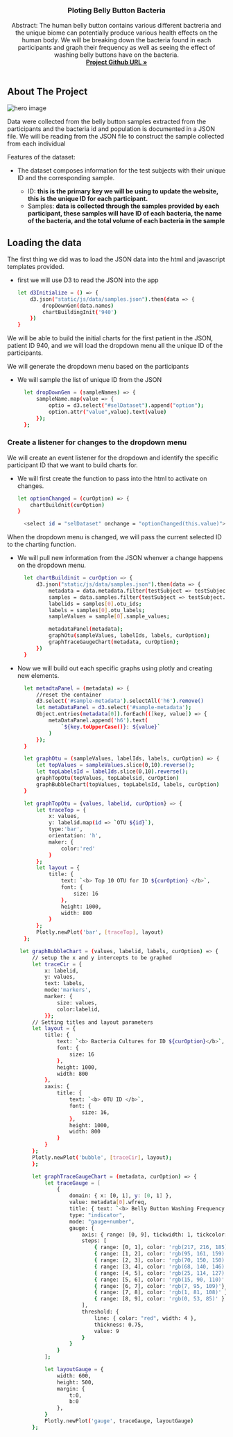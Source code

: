 <h3 align="center">Ploting Belly Button Bacteria</h3>

<p align="center">
     Abstract: 
     The human belly button contains various different bactreria and the unique biome can potentially produce various health effects on the human body. We will be breaking down the bacteria found in each participants and graph their frequency as well as seeing the effect of washing belly buttons have on the bacteria.
    <br />
    <a href="https://github.com/HsuChe/plot.ly-homework"><strong>Project Github URL »</strong></a>
    <br />
    <br />
  </p>
</p>

<!-- ABOUT THE PROJECT -->

## About The Project

![hero image](https://github.com/HsuChe/python-api-challenge/blob/69e9ff67cfc7c09cf6aacde6f124853f4e0c2b02/Images/tree-832079_1280.jpg)

Data were collected from the belly button samples extracted from the participants and the bacteria id and population is documented in a JSON file. We will be reading from the JSON file to construct the sample collected from each individual

Features of the dataset:

* The dataset composes information for the test subjects with their unique ID and the corresponding sample.

  * ID: **this is the primary key we will be using to update the website, this is the unique ID for each participant.**
  * Samples: **data is collected through the samples provided by each participant, these samples will have ID of each bacteria, the name of the bacteria, and the total volume of each bacteria in the sample**
  
## Loading the data

The first thing we did was to load the JSON data into the html and javascript templates provided.

* first we will use D3 to read the JSON into the app

  ```sh
  let d3Initialize = () => {
      d3.json("static/js/data/samples.json").then(data => {
          dropDownGen(data.names)
          chartBuildingInit('940')
      })
  }
  ```

We will be able to build the initial charts for the first patient in the JSON, patient ID 940, and we will load the dropdown menu all the unique ID of the participants. 

We will generate the dropdown menu based on the participants

* We will sample the list of unique ID from the JSON

  ```sh
    let dropDownGen = (sampleNames) => {
        sampleName.map(value => {
            optio = d3.select("#selDataset").append("option");
            option.attr("value",value).text(value)
        });
    };
  ```

### Create a listener for changes to the dropdown menu

We will create an event listener for the dropdown and identify the specific participant ID that we want to build charts for. 

* We will first create the function to pass into the html to activate on changes.

  ```sh
  let optionChanged = (curOption) => {
      chartBuildnit(curOption)
  }
  ```
  ```sh
    <select id = "selDataset" onchange = "optionChanged(this.value)"></select>
  ```

When the dropdown menu is changed, we will pass the current selected ID to the charting function.

* We will pull new information from the JSON whenver a change happens on the dropdown menu.

  ```sh
    let chartBuildinit = curOption => {
        d3.json("static/js/data/samples.json").then(data => {
            metadata = data.metadata.filter(testSubject => testSubject.id == curOption);
            samples = data.samples.filter(testSubject => testSubject.id == curOption);
            labelids = samples[0].otu_ids;
            labels = samples[0].otu_labels;
            sampleValues = sample[0].sample_values;

            metadataPanel(metadata);
            graphOtu(sampleValues, labelIds, labels, curOption);
            graphTraceGaugeChart(metadata, curOption);
        })
    }
  ```
* Now we will build out each specific graphs using plotly and creating new elements. 

  ```sh
    let metadtaPanel = (metadata) => {
        //reset the container
        d3.select('#sample-metadata').selectAll('h6').remove()
        let metaDataPanel = d3.select('#sample-metadata');
        Object.entries(metadata[0]).forEach(([key, value]) => {
            metaDataPanel.append('h6').text(
                `${key.toUpperCase()}: ${value}`
            )
        });
    }
  ```

  ```sh
    let graphOtu = (sampleValues, labelIds, labels, curOption) => {
        let topValues = sampleValues.slice(0,10).reverse();
        let topLabelsId = labelIds.slice(0,10).reverse();
        graphTopOtu(topValues, topLabelsid, curOption)
        graphBubbleChart(topValues, topLabelsId, labels, curOption)
    }
  ```

  ```sh
    let graphTopOtu = {values, labelid, curOption} => {
        let traceTop = {
            x: values,
            y: labelid.map(id => `OTU ${id}`),
            type:'bar',
            orientation: 'h',
            maker: {
                color:'red'
            }
        };
        let layout = {
            title: {
                text: `<b> Top 10 OTU for ID ${curOption} </b>`,
                font: {
                    size: 16
                },
                height: 1000,
                width: 800
            }
        };
        Plotly.newPlot('bar', [traceTop], layout)
    };
  ```

```sh
    let graphBubbleChart = (values, labelid, labels, curOption) => {
        // setup the x and y intercepts to be graphed
        let traceCir = {
            x: labelid,
            y: values,
            text: labels,
            mode:'markers',
            marker: {
                size: values,
                color:labelid,
            }};
        // Setting titles and layout parameters
        let layout = {
            title: {
                text: `<b> Bacteria Cultures for ID ${curOption}</b>`,
                font: {
                    size: 16
                },
                height: 1000,
                width: 800
            },
            xaxis: {
                title: {
                    text: `<b> OTU ID </b>`,
                    font: {
                        size: 16,
                    },
                    height: 1000,
                    width: 800
                }
            }
        };
        Plotly.newPlot('bubble', [traceCir], layout);
        };

        let graphTraceGaugeChart = (metadata, curOption) => {
            let traceGauge = [
                {
                    domain: { x: [0, 1], y: [0, 1] },
                    value: metadata[0].wfreq,
                    title: { text: `<b> Belly Button Washing Frequency ID ${(curOption)}</b>` },
                    type: "indicator",
                    mode: "gauge+number",
                    gauge: {
                        axis: { range: [0, 9], tickwidth: 1, tickcolor: "darkblue" },
                        steps: [
                            { range: [0, 1], color: 'rgb(217, 216, 185)' },
                            { range: [1, 2], color: 'rgb(95, 161, 159)' },
                            { range: [2, 3], color: 'rgb(70, 150, 150)' },
                            { range: [3, 4], color: 'rgb(68, 140, 146)' },
                            { range: [4, 5], color: 'rgb(25, 114, 127)' },
                            { range: [5, 6], color: 'rgb(15, 90, 110)' },
                            { range: [6, 7], color: 'rgb(7, 95, 109)'},
                            { range: [7, 8], color: 'rgb(1, 81, 108)' },
                            { range: [8, 9], color: 'rgb(0, 53, 85)' }
                        ],
                        threshold: {
                            line: { color: "red", width: 4 },
                            thickness: 0.75,
                            value: 9
                        }
                    }
                }
            ];

            let layoutGauge = {
                width: 600,
                height: 500,
                margin: {
                    t:0, 
                    b:0
                },
            }
            Plotly.newPlot('gauge', traceGauge, layoutGauge)
        };
```
